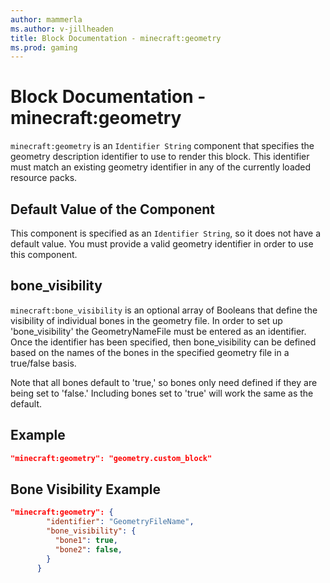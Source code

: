 ```yaml
---
author: mammerla
ms.author: v-jillheaden
title: Block Documentation - minecraft:geometry
ms.prod: gaming
---
```


# Block Documentation - minecraft:geometry

`minecraft:geometry` is an `Identifier String` component that specifies the geometry description identifier to use to render this block. This identifier must match an existing geometry identifier in any of the currently loaded resource packs.

## Default Value of the Component

This component is specified as an `Identifier String`, so it does not have a default value. You must provide a valid geometry identifier in order to use this component.

## bone_visibility

`minecraft:bone_visibility` is an optional array of Booleans that define the visibility of individual bones in the geometry file. In order to set up 'bone_visibility' the GeometryNameFile must be entered as an identifier. Once the identifier has been specified, then bone_visibility can be defined based on the names of the bones in the specified geometry file in a true/false basis. 

Note that all bones default to 'true,' so bones only need defined if they are being set to 'false.' Including bones set to 'true' will work the same as the default. 

## Example

```json
"minecraft:geometry": "geometry.custom_block"
```
## Bone Visibility Example

```json
"minecraft:geometry": { 
        "identifier": "GeometryFileName", 
        "bone_visibility": { 
          "bone1": true, 
          "bone2": false, 
        } 
      }
```
